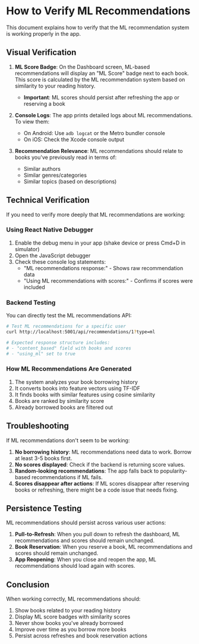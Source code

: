 # How to Verify ML Recommendations

This document explains how to verify that the ML recommendation system is working properly in the app.

## Visual Verification

1. **ML Score Badge**: On the Dashboard screen, ML-based recommendations will display an "ML Score" badge next to each book. This score is calculated by the ML recommendation system based on similarity to your reading history.
   - **Important**: ML scores should persist after refreshing the app or reserving a book

2. **Console Logs**: The app prints detailed logs about ML recommendations. To view them:
   - On Android: Use `adb logcat` or the Metro bundler console
   - On iOS: Check the Xcode console output

3. **Recommendation Relevance**: ML recommendations should relate to books you've previously read in terms of:
   - Similar authors
   - Similar genres/categories
   - Similar topics (based on descriptions)

## Technical Verification

If you need to verify more deeply that ML recommendations are working:

### Using React Native Debugger

1. Enable the debug menu in your app (shake device or press Cmd+D in simulator)
2. Open the JavaScript debugger
3. Check these console log statements:
   - "ML recommendations response:" - Shows raw recommendation data
   - "Using ML recommendations with scores:" - Confirms if scores were included

### Backend Testing

You can directly test the ML recommendations API:

```bash
# Test ML recommendations for a specific user
curl http://localhost:5001/api/recommendations/1?type=ml

# Expected response structure includes:
# - "content_based" field with books and scores
# - "using_ml" set to true
```

### How ML Recommendations Are Generated

1. The system analyzes your book borrowing history
2. It converts books into feature vectors using TF-IDF
3. It finds books with similar features using cosine similarity
4. Books are ranked by similarity score
5. Already borrowed books are filtered out

## Troubleshooting

If ML recommendations don't seem to be working:

1. **No borrowing history**: ML recommendations need data to work. Borrow at least 3-5 books first.
2. **No scores displayed**: Check if the backend is returning score values.
3. **Random-looking recommendations**: The app falls back to popularity-based recommendations if ML fails.
4. **Scores disappear after actions**: If ML scores disappear after reserving books or refreshing, there might be a code issue that needs fixing.

## Persistence Testing

ML recommendations should persist across various user actions:

1. **Pull-to-Refresh**: When you pull down to refresh the dashboard, ML recommendations and scores should remain unchanged.
2. **Book Reservation**: When you reserve a book, ML recommendations and scores should remain unchanged.
3. **App Reopening**: When you close and reopen the app, ML recommendations should load again with scores.

## Conclusion

When working correctly, ML recommendations should:
1. Show books related to your reading history
2. Display ML score badges with similarity scores
3. Never show books you've already borrowed
4. Improve over time as you borrow more books
5. Persist across refreshes and book reservation actions
